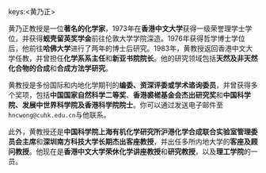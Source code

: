 keys:<黄乃正>


黄乃正教授是一位**著名的化学家**，1973年在**香港中文大学**获得一级荣誉理学士学位，并获得**蚬壳留英奖学金**前往伦敦大学学院深造。1976年获得哲学博士学位后，他前往**哈佛大学**进行了两年的博士后研究。1983年，黄教授返回香港中文大学任教，并曾担任**化学系系主任**和**新亚书院院长**。他的研究领域包括**天然及非天然化合物的合成**和**合成方法学研究**。

黄教授是多份国际和内地化学期刊的**编委、资深评委或学术谘询委员**，并曾获得多个奖项，包括**中国国家自然科学二等奖**、**香港裘槎基金会杰出研究奖**和**中国科学院、发展中世界科学院及香港科学院院士**。你可以通过发送电子邮件至`hncwong@cuhk.edu.cn`与他联系。

此外，黄教授还是**中国科学院上海有机化学研究所沪港化学合成联合实验室管理委员会主席**和**深圳南方科技大学长期杰出客座教授**，并出任多所内地大学的**客座及顾问教授**。他现在是**香港中文大学荣休化学讲座教授**和**研究教授**，以及**理工学院**的一员。